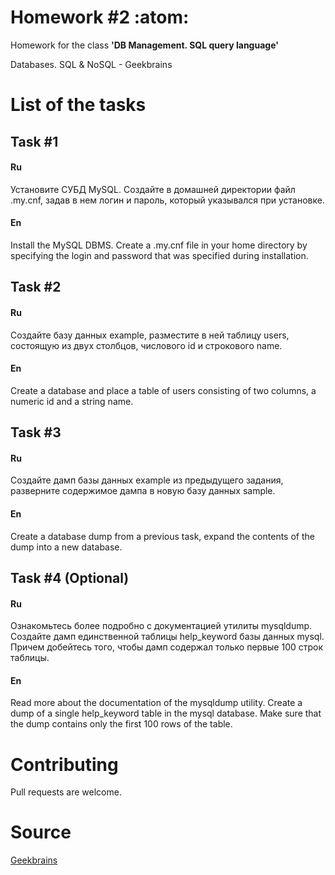 # Homework #2 :atom:

Homework for the class **'DB Management. SQL query language'**

Databases. SQL & NoSQL - Geekbrains

# List of the tasks

## Task #1

#### Ru

Установите СУБД MySQL. Создайте в домашней директории файл .my.cnf, задав в нем логин и пароль, который указывался при установке.

#### En

Install the MySQL DBMS. Create a .my.cnf file in your home directory by specifying the login and password that was specified during installation.

## Task #2

#### Ru

Создайте базу данных example, разместите в ней таблицу users, состоящую из двух столбцов, числового id и строкового name.

#### En

Create a database and place a table of users consisting of two columns, a numeric id and a string name.

## Task #3

#### Ru

Создайте дамп базы данных example из предыдущего задания, разверните содержимое дампа в новую базу данных sample.

#### En

Create a database dump from a previous task, expand the contents of the dump into a new database.

## Task #4 (Optional)

#### Ru

Ознакомьтесь более подробно с документацией утилиты mysqldump. Создайте дамп единственной таблицы help_keyword базы данных mysql. 
Причем добейтесь того, чтобы дамп содержал только первые 100 строк таблицы.

#### En

Read more about the documentation of the mysqldump utility. Create a dump of a single help_keyword table in the mysql database. 
Make sure that the dump contains only the first 100 rows of the table.

# Contributing

Pull requests are welcome.

# Source

[Geekbrains](https://geekbrains.ru)
